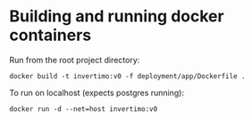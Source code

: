 # Building and running docker containers

Run from the root project directory:

```shell
docker build -t invertimo:v0 -f deployment/app/Dockerfile .
```

To run on localhost (expects postgres running):

```shell
docker run -d --net=host invertimo:v0
```